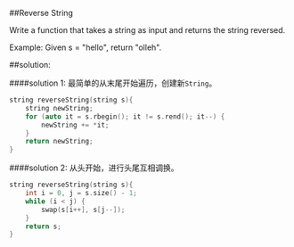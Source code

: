 ##Reverse String

Write a function that takes a string as input and returns the string reversed.

Example:
Given s = "hello", return "olleh".

##solution:

####solution 1:
最简单的从末尾开始遍历，创建新`String`。

```cpp
string reverseString(string s){
	string newString;
	for (auto it = s.rbegin(); it != s.rend(); it--) {
		newString += *it;
	}
	return newString;
}
```

####solution 2:
从头开始，进行头尾互相调换。

```cpp
string reverseString(string s){
	int i = 0, j = s.size() - 1;
	while (i < j) {
		swap(s[i++], s[j--]);
	}
	return s;
}
```